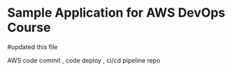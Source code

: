 # Sample Application for AWS DevOps Course

#updated this file

AWS code commit , code deploy , ci/cd pipeline repo
